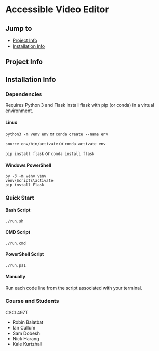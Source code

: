 # Accessible Video Editor
## Jump to
* [Project Info](#project-info "Goto project-info")
* [Installation Info](#installation-info "Goto installation-info")

## Project Info


## Installation Info
### Dependencies
Requires Python 3 and Flask
Install flask with pip (or conda) in a virtual environment.

#### Linux
`python3 -m venv env` or `conda create --name env`

`source env/bin/activate` or `conda activate env`

`pip install flask` or `conda install flask`

#### Windows PowerShell
```
py -3 -m venv venv
venv\Scripts\activate
pip install Flask
```

### Quick Start

#### Bash Script
```
./run.sh
```

#### CMD Script
```
./run.cmd
```

#### PowerShell Script
```
./run.ps1
```

#### Manually
Run each code line from the script associated with your terminal.

### Course and Students
CSCI 497T 
- Robin Balatbat
- Ian Cullum
- Sam Dobesh
- Nick Harang
- Kale Kurtzhall
